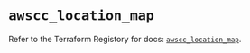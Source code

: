 # `awscc_location_map`

Refer to the Terraform Registory for docs: [`awscc_location_map`](https://registry.terraform.io/providers/hashicorp/awscc/0.70.0/docs/resources/location_map).
